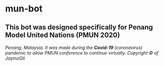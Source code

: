 # mun-bot

## This bot was designed specifically for Penang Model United Nations (**PMUN 2020**)
###### Penang, Malaysia. It was made during the **Covid-19** (coronavirus) pandemic to allow PMUN conference to continue virtually. Copyright © of JaymzGit

